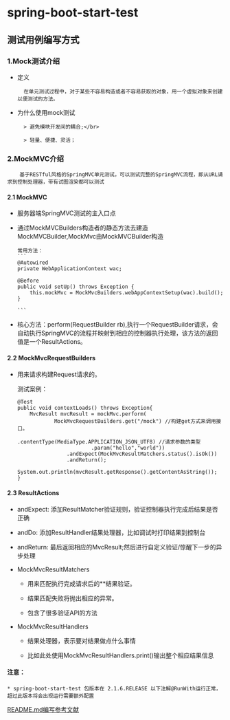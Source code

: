 # spring-boot-start-test

## 测试用例编写方式

### 1.Mock测试介绍 

* 定义

        在单元测试过程中，对于某些不容易构造或者不容易获取的对象，用一个虚拟对象来创建以便测试的方法。

* 为什么使用mock测试

        > 避免模块开发间的耦合;</br>
        
        > 轻量、便捷、灵活；

### 2.MockMVC介绍

        基于RESTful风格的SpringMVC单元测试，可以测试完整的SpringMVC流程，即从URL请求到控制处理器，带有试图渲染都可以测试
        
#### 2.1 MockMVC

 * 服务器端SpringMVC测试的主入口点
 
 * 通过MockMVCBuilders构造者的静态方法去建造MockMVCBuilder,MockMvc由MockMVCBuilder构造
 
       常用方法：
       ```
       @Autowired
       private WebApplicationContext wac;
       
       @Before
       public void setUp() throws Exception {
           this.mockMvc = MockMvcBuilders.webAppContextSetup(wac).build();
       }
       
       ```
       
* 核心方法：perform(RequestBuilder rb),执行一个RequestBuilder请求，会自动执行SpringMVC的流程并映射到相应的控制器执行处理，该方法的返回值是一个ResultActions。

#### 2.2 MockMvcRequestBuilders

* 用来请求构建Request请求的。

    测试案例：
    ```
    @Test
    public void contextLoads() throws Exception{
    	MvcResult mvcResult = mockMvc.perform(
        		MockMvcRequestBuilders.get("/mock") //构建get方式来调用接口。
        					.contentType(MediaType.APPLICATION_JSON_UTF8) //请求参数的类型
        					.param("hello","world"))
        			.andExpect(MockMvcResultMatchers.status().isOk())
        			.andReturn();
        System.out.println(mvcResult.getResponse().getContentAsString());
    }
    ```
#### 2.3 ResultActions

* andExpect: 添加ResultMatcher验证规则，验证控制器执行完成后结果是否正确

* andDo: 添加ResultHandler结果处理器，比如调试时打印结果到控制台

* andReturn: 最后返回相应的MvcResult;然后进行自定义验证/惊醒下一步的异步处理

* MockMvcResultMatchers

    * 用来匹配执行完成请求后的**结果验证。
    
    * 结果匹配失败将抛出相应的异常。
    
    * 包含了很多验证API的方法
    
* MockMvcResultHandlers

    * 结果处理器，表示要对结果做点什么事情
    
    * 比如此处使用MockMvcResultHandlers.print()输出整个相应结果信息
    
#### 注意：

    * spring-boot-start-test 包版本在 2.1.6.RELEASE 以下注解@RunWith运行正常，超过此版本将会出现运行需要额外配置
    


[README.md编写参考文献](https://github.com/guodongxiaren/README/blob/master/README.md)  

       